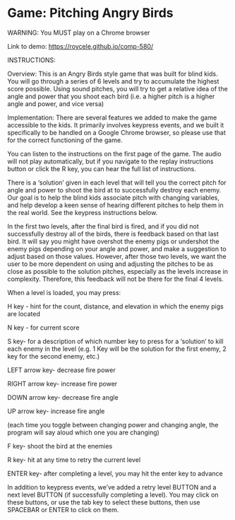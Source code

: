 # Game: Pitching Angry Birds

WARNING: You MUST play on a Chrome browser

Link to demo: https://roycele.github.io/comp-580/

INSTRUCTIONS:

Overview: This is an Angry Birds style game that was built for blind kids. You will go through a series of 6 levels and try to accumulate the highest score possible. Using sound pitches, you will try to get a relative idea of the angle and power that you shoot each bird (i.e. a higher pitch is a higher angle and power, and vice versa)

Implementation: There are several features we added to make the game accessible to the kids. It primarily involves keypress events, and we built it specifically to be handled on a Google Chrome browser, so please use that for the correct functioning of the game.

You can listen to the instructions on the first page of the game. The audio will not play automatically, but if you navigate to the replay instructions button or click the R key, you can hear the full list of instructions.

There is a ‘solution’ given in each level that will tell you the correct pitch for angle and power to shoot the bird at to successfully destroy each enemy. Our goal is to help the blind kids associate pitch with changing variables, and help develop a keen sense of hearing different pitches to help them in the real world. See the keypress instructions below.

In the first two levels, after the final bird is fired, and if you did not successfully destroy all of the birds, there is feedback based on that last bird. It will say you might have overshot the enemy pigs or undershot the enemy pigs depending on your angle and power, and make a suggestion to adjust based on those values. However, after those two levels, we want the user to be more dependent on using and adjusting the pitches to be as close as possible to the solution pitches, especially as the levels increase in complexity. Therefore, this feedback will not be there for the final 4 levels.

When a level is loaded, you may press:

H key - hint for the count, distance, and elevation in which the enemy pigs are located

N key - for current score

S key- for a description of which number key to press for a ‘solution’ to kill each enemy in the level (e.g. 1 Key will be the solution for the first enemy, 2 key for the second enemy, etc.)

LEFT arrow key- decrease fire power

RIGHT arrow key- increase fire power

DOWN arrow key- decrease fire angle

UP arrow key- increase fire angle

(each time you toggle between changing power and changing angle, the program will say aloud which one you are changing)

F key- shoot the bird at the enemies

R key- hit at any time to retry the current level

ENTER key- after completing a level, you may hit the enter key to advance

In addition to keypress events, we’ve added a retry level BUTTON and a next level BUTTON (if successfully completing a level). You may click on these buttons, or use the tab key to select these buttons, then use SPACEBAR or ENTER to click on them.
